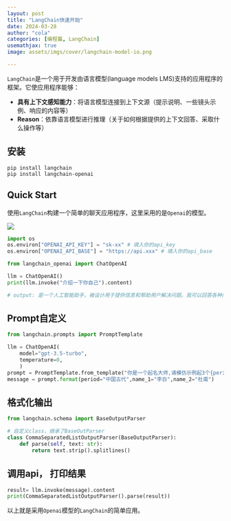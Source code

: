 ```yaml
---
layout: post
title: "LangChain快速开始"
date: 2024-03-28
author: "cola"
categories: [编程篇, LangChain]
usemathjax: true
image: assets/imgs/cover/langchain-model-io.png

---
```


`LangChain`是一个用于开发由语言模型(language models LMS)支持的应用程序的框架。它使应用程序能够：

- **具有上下文感知能力**：将语言模型连接到上下文源（提示说明、一些镜头示例、响应的内容等）
- **Reason**：依靠语言模型进行推理（关于如何根据提供的上下文回答、采取什么操作等）

## 安装
```shell
pip install langchain
pip install langchain-openai
```

## Quick Start
使用`LangChain`构建一个简单的聊天应用程序，这里采用的是`Openai`的模型。

<img src="/assets/imgs/ai/langchain/langchain-model-io.png" />

```python
import os
os.environ["OPENAI_API_KEY"] = "sk-xx" # 填入你的api_key
os.environ["OPENAI_API_BASE"] = "https://api.xxx" # 填入你的api_base

from langchain_openai import ChatOpenAI

llm = ChatOpenAI()
print(llm.invoke("介绍一下你自己").content)

# output: 是一个人工智能助手，被设计用于提供信息和帮助用户解决问题。我可以回答各种问题，包括但不限于常识、历史、科学、技术等方面的问题。我会根据用户的需求提供相关的答案和建议。我还可以执行一些简单的任务，如设置提醒、发送提醒、搜索互联网上的信息等。我是一个不断学习和进化的AI助手，所以我会随着时间的推移变得更加智能和强大。希望我能给你带来帮助和方便！
```


## Prompt自定义

```python
from langchain.prompts import PromptTemplate

llm = ChatOpenAI(
    model="gpt-3.5-turbo",
    temperature=0,
    )
prompt = PromptTemplate.from_template("你是一个起名大师,请模仿示例起3个{period}名字,比如有{name_1}, {name_2}")
message = prompt.format(period="中国古代",name_1="李白",name_2="杜甫")
```

## 格式化输出

```python
from langchain.schema import BaseOutputParser

# 自定义class，继承了BaseOutParser
class CommaSeparatedListOutputParser(BaseOutputParser):
    def parse(self, text: str):
        return text.strip().splitlines()
```

## 调用api， 打印结果
```python
result= llm.invoke(message).content
print(CommaSeparatedListOutputParser().parse(result))
```

以上就是采用`Openai`模型的`LangChain`的简单应用。